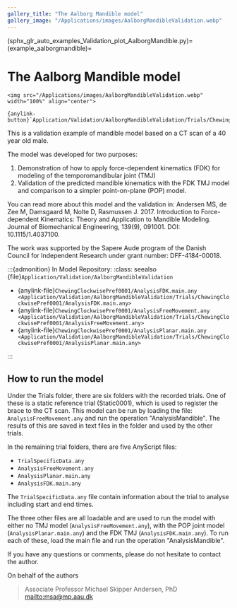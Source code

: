 ```yaml
---
gallery_title: "The Aalborg Mandible model"
gallery_image: "/Applications/images/AalborgMandibleValidation.webp"
---
```


(sphx_glr_auto_examples_Validation_plot_AalborgMandible.py)=
(example_aalborgmandible)=
# The Aalborg Mandible model

````{div} margin sd-text-center
<img src="/Applications/images/AalborgMandibleValidation.webp" width="100%" align="center">

{anylink-button}`Application/Validation/AalborgMandibleValidation/Trials/ChewingClockwisePref0001/AnalysisFreeMovement.any`
````



This is a validation example of mandible model based on a CT scan of a 40 year old male.

The model was developed for two purposes:

1. Demonstration of how to apply force-dependent kinematics (FDK) for modeling of
   the temporomandibular joint (TMJ)
2. Validation of the predicted mandible kinematics with the FDK TMJ model and
   comparison to a simpler point-on-plane (POP) model.

You can read more about this model and the validation in:
Andersen MS, de Zee M, Damsgaard M, Nolte D, Rasmussen J. 2017.
Introduction to Force-dependent Kinematics: Theory and Application to Mandible Modeling.
Journal of Biomechanical Engineering, 139(9), 091001. DOI: 10.1115/1.4037100.

The work was supported by the Sapere Aude program of the Danish Council for
Independent Research under grant number: DFF-4184-00018.



:::{admonition} In Model Repository:
:class: seealso
{file}`Application/Validation/AalborgMandibleValidation`

* {anylink-file}`ChewingClockwisePref0001/AnalysisFDK.main.any <Application/Validation/AalborgMandibleValidation/Trials/ChewingClockwisePref0001/AnalysisFDK.main.any>`
* {anylink-file}`ChewingClockwisePref0001/AnalysisFreeMovement.any <Application/Validation/AalborgMandibleValidation/Trials/ChewingClockwisePref0001/AnalysisFreeMovement.any>`
* {anylink-file}`ChewingClockwisePref0001/AnalysisPlanar.main.any <Application/Validation/AalborgMandibleValidation/Trials/ChewingClockwisePref0001/AnalysisPlanar.main.any>`

:::
## How to run the model

Under the Trials folder, there are six folders with the recorded trials. One of
these is a static reference trial (Static0001), which is used to register the
brace to the CT scan. This model can be run by loading the
file: `AnalysisFreeMovement.any` and run the operation "AnalysisMandible". The
results of this are saved in text files in the folder and used by the other
trials.

In the remaining trial folders, there are five AnyScript files:

- `TrialSpecificData.any`
- `AnalysisFreeMovement.any`
- `AnalysisPlanar.main.any`
- `AnalysisFDK.main.any`

The `TrialSpecificData.any` file contain information about the trial to analyse
including start and end times.

The three other files are all loadable and are used to run the model with either
no TMJ model (`AnalysisFreeMovement.any`), with the POP joint model
(`AnalysisPlanar.main.any`) and the FDK TMJ (`AnalysisFDK.main.any`). To run each of
these, load the main file and run the operation "AnalysisMandible".

If you have any questions or comments, please do not hesitate to contact the author.

On behalf of the authors

> Associate Professor
> Michael Skipper Andersen, PhD
> <mailto:msa@mp.aau.dk>


